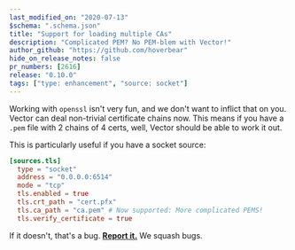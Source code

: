 ```yaml
---
last_modified_on: "2020-07-13"
$schema: ".schema.json"
title: "Support for loading multiple CAs"
description: "Complicated PEM? No PEM-blem with Vector!"
author_github: "https://github.com/hoverbear"
hide_on_release_notes: false
pr_numbers: [2616]
release: "0.10.0"
tags: ["type: enhancement", "source: socket"]
---
```


Working with `openssl` isn't very fun, and we don't want to inflict that on you. Vector can deal non-trivial certificate chains now. This means if you have a `.pem` file with 2 chains of 4 certs, well, Vector should be able to work it out.

This is particularly useful if you have a socket source:

```toml title="vector.toml"
[sources.tls]
  type = "socket"
  address = "0.0.0.0:6514"
  mode = "tcp"
  tls.enabled = true
  tls.crt_path = "cert.pfx"
  tls.ca_path = "ca.pem" # Now supported: More complicated PEMS!
  tls.verify_certificate = true
```

If it doesn't, that's a bug. [**Report it.**][urls.new_bug_report] We squash bugs.

[urls.new_bug_report]: https://github.com/timberio/vector/issues/new?labels=type%3A+bug
